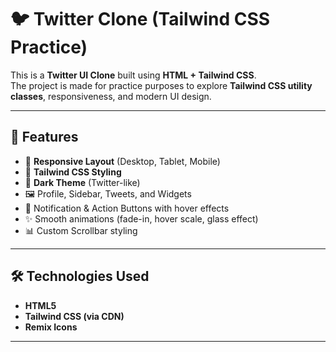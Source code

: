 # 🐦 Twitter Clone (Tailwind CSS Practice)

This is a **Twitter UI Clone** built using **HTML + Tailwind CSS**.  
The project is made for practice purposes to explore **Tailwind CSS utility classes**, responsiveness, and modern UI design.

---

## 🚀 Features
- 📱 **Responsive Layout** (Desktop, Tablet, Mobile)
- 🎨 **Tailwind CSS Styling**  
- 🌙 **Dark Theme** (Twitter-like)  
- 🖼️ Profile, Sidebar, Tweets, and Widgets  
- 🔔 Notification & Action Buttons with hover effects  
- ✨ Smooth animations (fade-in, hover scale, glass effect)  
- 📊 Custom Scrollbar styling

---

## 🛠️ Technologies Used
- **HTML5**
- **Tailwind CSS (via CDN)**
- **Remix Icons**

---
